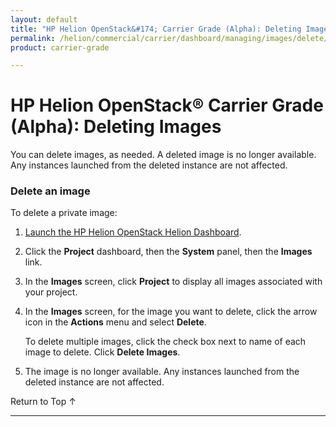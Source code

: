```yaml
---
layout: default
title: "HP Helion OpenStack&#174; Carrier Grade (Alpha): Deleting Images"
permalink: /helion/commercial/carrier/dashboard/managing/images/delete/
product: carrier-grade

---
```

<!--UNDER REVISION-->

<script>

function PageRefresh {
onLoad="window.refresh"
}

PageRefresh();

</script>

<!--
<p style="font-size: small;"> <a href="/helion/commercial/carrier/ga1/install/">&#9664; PREV</a> | <a href="/helion/commercial/carrier/ga1/install-overview/">&#9650; UP</a> | <a href="/helion/commercial/carrier/ga1/">NEXT &#9654;</a></p> 
-->

# HP Helion OpenStack&#174; Carrier Grade (Alpha): Deleting Images

You can delete images, as needed. A deleted image is no longer available. Any instances launched from the deleted instance are not affected.

### Delete an image ###

To delete a private image:

1. [Launch the HP Helion OpenStack Helion Dashboard](/helion/openstack/carrier/dashboard/login/).

2. Click the **Project** dashboard, then the **System** panel, then the **Images** link.

3. In the **Images** screen, click **Project** to display all images associated with your project.

4. In the **Images** screen, for the image you want to delete, click the arrow icon in the **Actions** menu and select **Delete**.

	To delete multiple images, click the check box next to name of each image to delete. Click **Delete Images**.

5. The image is no longer available. Any instances launched from the deleted instance are not affected.

<p><a href="#top" style="padding:14px 0px 14px 0px; text-decoration: none;"> Return to Top &#8593; </a></p>


----
